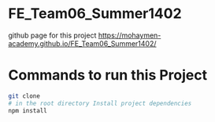 # FE_Team06_Summer1402
github page for this project
https://mohaymen-academy.github.io/FE_Team06_Summer1402/
# Commands to run this Project 
```bash
git clone
# in the root directory Install project dependencies
npm install
 